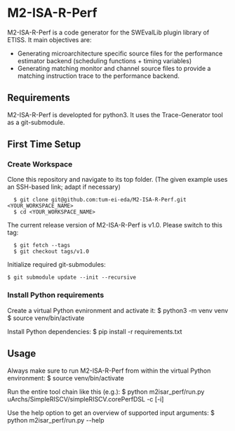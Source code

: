 # M2-ISA-R-Perf
M2-ISA-R-Perf is a code generator for the SWEvalLib plugin library of ETISS. It main objectives are:
- Generating microarchitecture specific source files for the performance estimator backend (scheduling functions + timing variables)
- Generating matching monitor and channel source files to provide a matching instruction trace to the performance backend.

## Requirements
M2-ISA-R-Perf is developted for python3. It uses the Trace-Generator tool as a git-submodule.

## First Time Setup

### Create Workspace
Clone this repository and navigate to its top folder. (The given example uses an SSH-based link; adapt if necessary)

      $ git clone git@github.com:tum-ei-eda/M2-ISA-R-Perf.git <YOUR_WORKSPACE_NAME>
      $ cd <YOUR_WORKSPACE_NAME>

The current release version of M2-ISA-R-Perf is v1.0. Please switch to this tag:

      $ git fetch --tags
      $ git checkout tags/v1.0

Initialize required git-submodules:

	$ git submodule update --init --recursive

### Install Python requirements
Create a virtual Python evnironment and activate it:
       $ python3 -m venv venv
       $ source venv/bin/activate

Install Python dependencies:
	$ pip install -r requirements.txt

## Usage
Always make sure to run M2-ISA-R-Perf from within the virtual Python environment:
       $ source venv/bin/activate

Run the entire tool chain like this (e.g.):
    $ python m2isar_perf/run.py uArchs/SimpleRISCV/simpleRISCV.corePerfDSL -c [-i]

Use the help option to get an overview of supported input arguments:
    $ python m2isar_perf/run.py --help
